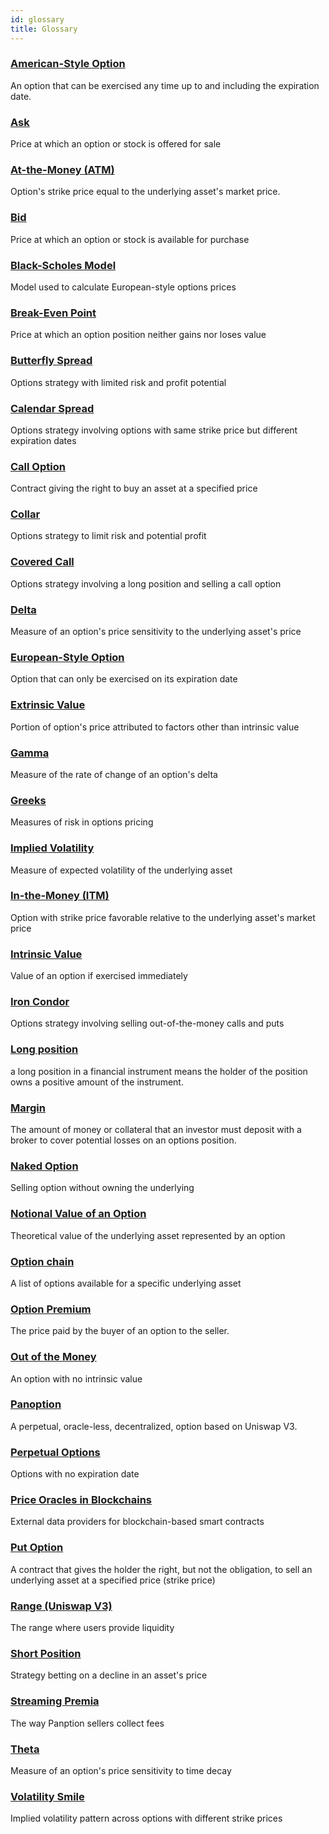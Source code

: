 ```yaml
---
id: glossary
title: Glossary
---
```


### [American-Style Option](/docs/terms/American) 
An option that can be exercised any time up to and including the expiration date.


### [Ask](/docs/terms/ask) 
Price at which an option or stock is offered for sale


### [At-the-Money (ATM)](/docs/terms/at_the_money) 
Option's strike price equal to the underlying asset's market price.


### [Bid](/docs/terms/bid) 
Price at which an option or stock is available for purchase


### [Black-Scholes Model](/docs/terms/blackscholes) 
Model used to calculate European-style options prices


### [Break-Even Point](/docs/terms/break_even_point) 
Price at which an option position neither gains nor loses value


### [Butterfly Spread](/docs/terms/butterfly) 
Options strategy with limited risk and profit potential


### [Calendar Spread](/docs/terms/calendar) 
Options strategy involving options with same strike price but different expiration dates


### [Call Option](/docs/terms/call) 
Contract giving the right to buy an asset at a specified price


### [Collar](/docs/terms/collar) 
Options strategy to limit risk and potential profit


### [Covered Call](/docs/terms/covered) 
Options strategy involving a long position and selling a call option


### [Delta](/docs/terms/delta) 
Measure of an option's price sensitivity to the underlying asset's price


### [European-Style Option](/docs/terms/european) 
Option that can only be exercised on its expiration date


### [Extrinsic Value](/docs/terms/extrinsic) 
Portion of option's price attributed to factors other than intrinsic value


### [Gamma](/docs/terms/gamma) 
Measure of the rate of change of an option's delta


### [Greeks](/docs/terms/greeks) 
Measures of risk in options pricing


### [Implied Volatility](/docs/terms/iv) 
Measure of expected volatility of the underlying asset


### [In-the-Money (ITM)](/docs/terms/itm) 
Option with strike price favorable relative to the underlying asset's market price


### [Intrinsic Value](/docs/terms/intrinsic) 
Value of an option if exercised immediately


### [Iron Condor](/docs/terms/ironCondor) 
Options strategy involving selling out-of-the-money calls and puts


### [Long position](/docs/terms/long) 
a long position in a financial instrument means the holder of the position owns a positive amount of the instrument.


### [Margin](/docs/terms/margin) 
The amount of money or collateral that an investor must deposit with a broker to cover potential losses on an options position.


### [Naked Option](/docs/terms/naked) 
Selling option without owning the underlying


### [Notional Value of an Option](/docs/terms/notional) 
Theoretical value of the underlying asset represented by an option


### [Option chain](/docs/terms/optionChain) 
A list of options available for a specific underlying asset


### [Option Premium](/docs/terms/premium) 
The price paid by the buyer of an option to the seller.


### [Out of the Money](/docs/terms/otm) 
An option with no intrinsic value


### [Panoption](/docs/terms/panoptic) 
A perpetual, oracle-less, decentralized, option based on Uniswap V3.


### [Perpetual Options](/docs/terms/perps) 
Options with no expiration date


### [Price Oracles in Blockchains](/docs/terms/oracles) 
External data providers for blockchain-based smart contracts


### [Put Option](/docs/terms/put) 
A contract that gives the holder the right, but not the obligation, to sell an underlying asset at a specified price (strike price)


### [Range (Uniswap V3)](/docs/terms/range) 
The range where users provide liquidity


### [Short Position](/docs/terms/short) 
Strategy betting on a decline in an asset's price


### [Streaming Premia](/docs/terms/streaming) 
The way Panption sellers collect fees


### [Theta](/docs/terms/theta) 
Measure of an option's price sensitivity to time decay


### [Volatility Smile](/docs/terms/volSmile) 
Implied volatility pattern across options with different strike prices

